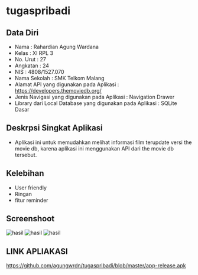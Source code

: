 # tugaspribadi
## Data Diri
   - Nama          : Rahardian Agung Wardana
   - Kelas         : XI RPL 3
   - No. Urut      : 27
   - Angkatan      : 24
   - NIS           : 4808/1527.070
   - Nama Sekolah  : SMK Telkom Malang
   - Alamat API yang digunakan pada Aplikasi : https://developers.themoviedb.org/ 
   - Jenis Navigasi yang digunakan pada Aplikasi : Navigation Drawer 
   - Library dari Local Database yang digunakan pada Aplikasi : SQLite Dasar 
## Deskrpsi Singkat Aplikasi
  - Aplikasi ini untuk memudahkan melihat informasi film terupdate versi the movie db, karena aplikasi ini menggunakan API dari the movie db tersebut.
## Kelebihan
  - User friendly
  - Ringan
  - fitur reminder
  
## Screenshoot  
  ![hasil](https://postimg.org/image/ezcfh4w5h/][img]https://s18.postimg.org/ezcfh4w5h/image.png)
  ![hasil](https://postimg.org/image/x0vkexq6d/][img]https://s18.postimg.org/x0vkexq6d/image.png)
  ![hasil](https://postimg.org/image/rbfbumk05/][img]https://s18.postimg.org/rbfbumk05/image.png)
  
## LINK APLIAKASI
  https://github.com/agungwrdn/tugaspribadi/blob/master/app-release.apk
